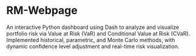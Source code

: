 # RM-Webpage
An interactive Python dashboard using Dash to analyze and visualize portfolio risk via Value at Risk (VaR) and Conditional Value at Risk (CVaR). Implemented historical, parametric, and Monte Carlo methods, with dynamic confidence level adjustment and real-time risk visualization.
